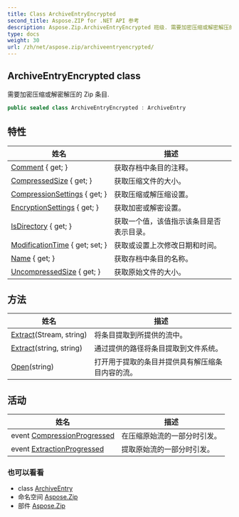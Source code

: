 ```yaml
---
title: Class ArchiveEntryEncrypted
second_title: Aspose.ZIP for .NET API 参考
description: Aspose.Zip.ArchiveEntryEncrypted 班级. 需要加密压缩或解密解压的 Zip 条目.
type: docs
weight: 30
url: /zh/net/aspose.zip/archiveentryencrypted/
---
```

## ArchiveEntryEncrypted class

需要加密压缩或解密解压的 Zip 条目.

```csharp
public sealed class ArchiveEntryEncrypted : ArchiveEntry
```

## 特性

| 姓名 | 描述 |
| --- | --- |
| [Comment](../../aspose.zip/archiveentry/comment/) { get; } | 获取存档中条目的注释。 |
| [CompressedSize](../../aspose.zip/archiveentry/compressedsize/) { get; } | 获取压缩文件的大小。 |
| [CompressionSettings](../../aspose.zip/archiveentry/compressionsettings/) { get; } | 获取压缩或解压缩设置。 |
| [EncryptionSettings](../../aspose.zip/archiveentryencrypted/encryptionsettings/) { get; } | 获取加密或解密设置。 |
| [IsDirectory](../../aspose.zip/archiveentry/isdirectory/) { get; } | 获取一个值，该值指示该条目是否表示目录。 |
| [ModificationTime](../../aspose.zip/archiveentry/modificationtime/) { get; set; } | 获取或设置上次修改日期和时间。 |
| [Name](../../aspose.zip/archiveentry/name/) { get; } | 获取存档中条目的名称。 |
| [UncompressedSize](../../aspose.zip/archiveentry/uncompressedsize/) { get; } | 获取原始文件的大小。 |

## 方法

| 姓名 | 描述 |
| --- | --- |
| [Extract](../../aspose.zip/archiveentry/extract/)(Stream, string) | 将条目提取到所提供的流中。 |
| [Extract](../../aspose.zip/archiveentry/extract/)(string, string) | 通过提供的路径将条目提取到文件系统。 |
| [Open](../../aspose.zip/archiveentry/open/)(string) | 打开用于提取的条目并提供具有解压缩条目内容的流。 |

## 活动

| 姓名 | 描述 |
| --- | --- |
| event [CompressionProgressed](../../aspose.zip/archiveentry/compressionprogressed/) | 在压缩原始流的一部分时引发。 |
| event [ExtractionProgressed](../../aspose.zip/archiveentry/extractionprogressed/) | 提取原始流的一部分时引发。 |

### 也可以看看

* class [ArchiveEntry](../archiveentry/)
* 命名空间 [Aspose.Zip](../../aspose.zip/)
* 部件 [Aspose.Zip](../../)


